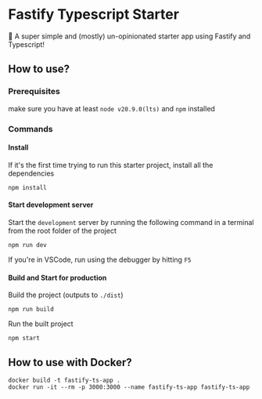 # Fastify Typescript Starter

🚀 A super simple and (mostly) un-opinionated starter app using Fastify and Typescript!

## How to use?

### Prerequisites 

make sure you have at least `node v20.9.0(lts)` and `npm` installed

### Commands

#### Install

If it's the first time trying to run this starter project, install all the dependencies 
~~~terminal
npm install
~~~

#### Start development server

Start the `development` server by running the following command in a terminal from the root folder of the project 
~~~terminal
npm run dev
~~~

If you're in VSCode, run using the debugger by hitting `F5`

#### Build and Start for production

Build the project (outputs to `./dist`)
~~~terminal
npm run build
~~~

Run the built project
~~~terminal
npm start
~~~

## How to use with Docker?

~~~terminal
docker build -t fastify-ts-app .
docker run -it --rm -p 3000:3000 --name fastify-ts-app fastify-ts-app
~~~

